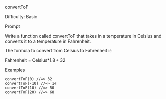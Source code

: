 convertToF

Difficulty: Basic

Prompt

Write a function called convertToF that takes in a temperature in Celsius and converts it to a temperature in Fahrenheit.

The formula to convert from Celsius to Fahrenheit is:

Fahrenheit = Celsius\*1.8 + 32

Examples

```
convertToF(0) //=> 32
convertToF(-10) //=> 14
convertToF(10) //=> 50
convertToF(20) //=> 68
```
